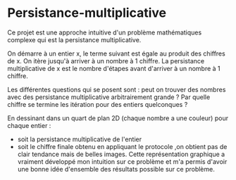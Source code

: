 # Persistance-multiplicative

Ce projet est une approche intuitive d'un problème mathématiques complexe qui est la persistance multiplicative.

On démarre à un entier x, le terme suivant est égale au produit des chiffres de x. On itère jusqu'à
arriver à un nombre à 1 chiffre. La persistance multiplicative de x est le nombre d'étapes avant
d'arriver à un nombre à 1 chiffre.

Les différentes questions qui se posent sont :
peut on trouver des nombres avec des persistance multiplicative arbitrairement grande ?
Par quelle chiffre se termine les itération pour des entiers quelconques ?

En dessinant dans un quart de plan 2D (chaque nombre a une couleur) pour chaque entier :
- soit la persistance multiplicative de l'entier
- soit le chiffre finale obtenu en appliquant le protocole
,on obtient pas de clair tendance mais de belles images. Cette représentation graphique a vraiment
développé mon intuition sur ce problème et m'a permis d'avoir une bonne idée d'ensemble des 
résultats possible sur ce problème.
